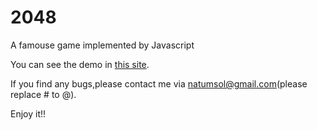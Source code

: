 2048
====

A famouse game implemented by Javascript

You can see the demo in [this site](http://www.natumsol.com/2048/my2048.html).

If you find any bugs,please contact me via natumsol@gmail.com(please replace # to @).

Enjoy it!!
